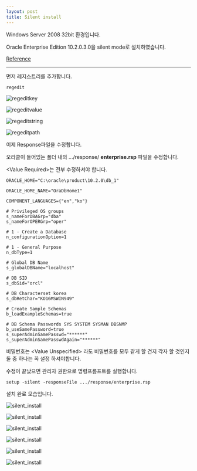 ```yaml
---
layout: post
title: Silent install
---
```


Windows Server 2008 32bit 환경입니다.

Oracle Enterprise Edition 10.2.0.3.0을 silent mode로 설치하였습니다.

[Reference](//docs.oracle.com/cd/E27559_01/install.1112/e27301/silent.htm#INOAM1149)

- - -

먼저 레지스트리를 추가합니다.

```
regedit

```

![regeditkey](/image/database/silent10g/regeditkey.png)

![regeditvalue](/image/database/silent10g/regeditvalue.png)

![regeditstring](/image/database/silent10g/regeditstring.png)

![regeditpath](/image/database/silent10g/regeditpath.png)

이제 Response파일을 수정합니다.

오라클이 들어있는 폴더 내의 .../response/ **enterprise.rsp** 파일을 수정합니다.

\<Value Required\>는 전부 수정하셔야 합니다.

```
ORACLE_HOME="C:\oracle\product\10.2.0\db_1"

ORACLE_HOME_NAME="OraDbHome1"

COMPONENT_LANGUAGES={"en","ko"}

# Privileged OS groups
s_nameForDBAGrp="dba"
s_nameForOPERGrp="oper"

# 1 - Create a Database
n_configurationOption=1

# 1 - General Purpose
n_dbType=1

# Global DB Name
s_globalDBName="localhost"

# DB SID
s_dbSid="orcl"

# DB Characterset korea
s_dbRetChar="KO16MSWIN949"

# Create Sample Schemas
b_loadExampleSchemas=true

# DB Schema Passwords SYS SYSTEM SYSMAN DBSNMP
b_useSamePassword=true
s_superAdminSamePasswd="******"
s_superAdminSamePasswdAgain="******"

```

비밀번호는 \<Value Unspecified\> 라도 비밀번호를 모두 같게 할 건지 각자 할 것인지 둘 중 하나는 꼭 설정 하셔야합니다.

수정이 끝났으면 관리자 권한으로 명령프롬프트를 실행합니다.

```
setup -silent -responseFile .../response/enterprise.rsp

```

설치 완료 모습입니다.

![silent_install](/image/database/silent10g/silent_install1.png)

![silent_install](/image/database/silent10g/silent_install2.png)

![silent_install](/image/database/silent10g/silent_install3.png)

![silent_install](/image/database/silent10g/silent_install4.png)

![silent_install](/image/database/silent10g/silent_install5.png)

![silent_install](/image/database/silent10g/silent_install6.png)
